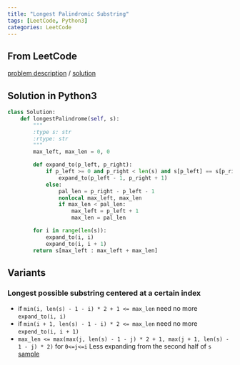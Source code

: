 ```yaml
---
title: "Longest Palindromic Substring"
tags: [LeetCode, Python3]
categories: LeetCode
---
```


## From LeetCode
[problem description](https://leetcode.com/problems/longest-palindromic-substring/description/)
/
[solution](https://leetcode.com/problems/longest-palindromic-substring/solution/#approach-4-expand-around-center)

## Solution in Python3
```python
class Solution:
    def longestPalindrome(self, s):
        """
        :type s: str
        :rtype: str
        """
        max_left, max_len = 0, 0

        def expand_to(p_left, p_right):
            if p_left >= 0 and p_right < len(s) and s[p_left] == s[p_right]:                                
                expand_to(p_left - 1, p_right + 1)
            else:
                pal_len = p_right - p_left - 1
                nonlocal max_left, max_len
                if max_len < pal_len:
                    max_left = p_left + 1
                    max_len = pal_len

        for i in range(len(s)):
            expand_to(i, i)
            expand_to(i, i + 1)
        return s[max_left : max_left + max_len]
```

## Variants

### Longest possible substring centered at a certain index
- if `min(i, len(s) - 1 - i) * 2 + 1 <= max_len` need no more `expand_to(i, i)`
- if `min(i + 1, len(s) - 1 - i) * 2 <= max_len` need no more `expend_to(i, i + 1)`
- `max_len <= max(max(j, len(s) - 1 - j) * 2 + 1, max(j + 1, len(s) - 1 - j) * 2)` for `0<=j<=i`
Less expanding from the second half of `s`
[sample](https://github.com/csujedihy/lc-all-solutions/blob/master/005.longest-palindromic-substring/longest-palindromic-substring.py)